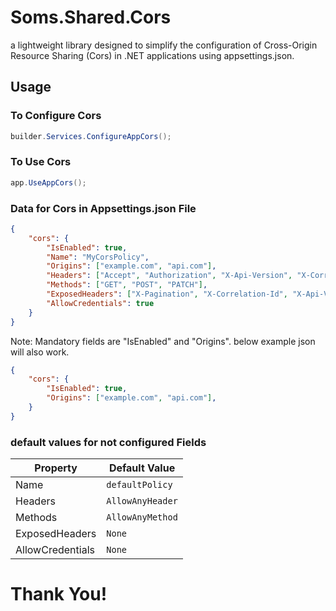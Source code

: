# Soms.Shared.Cors
a lightweight library designed to simplify the configuration of Cross-Origin Resource Sharing (Cors) in .NET applications using appsettings.json.

## Usage

### To Configure Cors
```csharp
builder.Services.ConfigureAppCors();
```

### To Use Cors
```csharp
app.UseAppCors();
```

### Data for Cors in Appsettings.json File

```json
{
    "cors": {
        "IsEnabled": true,
        "Name": "MyCorsPolicy",
        "Origins": ["example.com", "api.com"],
        "Headers": ["Accept", "Authorization", "X-Api-Version", "X-Correlation-Id"],
        "Methods": ["GET", "POST", "PATCH"],
        "ExposedHeaders": ["X-Pagination", "X-Correlation-Id", "X-Api-Version"],
        "AllowCredentials": true
    }
}
```

Note: Mandatory fields are "IsEnabled" and "Origins". below example json will also work. 

```json
{
    "cors": {
        "IsEnabled": true,
        "Origins": ["example.com", "api.com"],
    }
}
```

### default values for not configured Fields

| Property         | Default Value     |
|------------------|-------------------|
| Name             | `defaultPolicy`   |
| Headers          | `AllowAnyHeader`  |
| Methods          | `AllowAnyMethod`  |
| ExposedHeaders   | `None`            |
| AllowCredentials | `None`            |

# Thank You!
